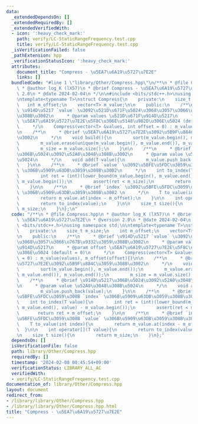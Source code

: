 ```yaml
---
data:
  _extendedDependsOn: []
  _extendedRequiredBy: []
  _extendedVerifiedWith:
  - icon: ':heavy_check_mark:'
    path: verify/LC-StaticRangeFrequency.test.cpp
    title: verify/LC-StaticRangeFrequency.test.cpp
  _isVerificationFailed: false
  _pathExtension: hpp
  _verificationStatusIcon: ':heavy_check_mark:'
  attributes:
    document_title: "Compress - \u5EA7\u6A19\u5727\u7E2E"
    links: []
  bundledCode: "#line 1 \"library/Other/Compress.hpp\"\n/**\n * @file Compress.hpp\n\
    \ * @author log_K (lX57)\n * @brief Compress - \u5EA7\u6A19\u5727\u7E2E\n * @version\
    \ 2.0\n * @date 2024-02-04\n */\n\n#include <bits/stdc++.h>\nusing namespace std;\n\
    \ntemplate<typename T>\nstruct Compress{\n    private:\n    size_t m_size;\n \
    \   int m_offset;\n    vector<T> m_value;\n\n    public:\n    /**\n     * @brief\
    \ \u914D\u5217 `value` \u3092\u521D\u671F\u5024\u3068\u3057\u3066\u767B\u9332\u3059\
    \u308B\u3002\n     * @param values \u521D\u671F\u914D\u5217\n     * @param offset\
    \ \u5EA7\u6A19\u5727\u7E2E\u5F8C\u306E\u5148\u982D\u306E\u5024 (default = 0)\n\
    \     */\n    Compress(vector<T> &values, int offset = 0) : m_value(values), m_offset(offset){}\n\
    \n    /**\n     * @brief \u5EA7\u6A19\u5727\u7E2E\u3092\u5B9F\u884C\u3059\u308B\
    \u3002\n     */\n    void build(){\n        sort(m_value.begin(), m_value.end());\n\
    \        m_value.erase(unique(m_value.begin(), m_value.end()), m_value.end());\n\
    \        m_size = m_value.size();\n    }\n\n    /**\n     * @brief \u914D\u5217\
    \u306B\u5024\u3092\u52A0\u3048\u308B\u3002\n     * @param value \u52A0\u3048\u308B\
    \u5024\n     */\n    void add(T value){\n        m_value.push_back(value);\n \
    \   }\n\n    /**\n     * @brief `value` \u3092\u5BFE\u5FDC\u3059\u308B `index`\
    \ \u306B\u5909\u63DB\u3059\u308B\u3002\n     */\n    int to_index(T value){\n\
    \        int ret = (int)(lower_bound(m_value.begin(), m_value.end(), value) -\
    \ m_value.begin());\n        assert(ret < m_size);\n        return ret + m_offset;\n\
    \    }\n\n    /**\n     * @brief `index` \u3092\u5BFE\u5FDC\u3059\u308B `value`\
    \ \u306B\u5909\u63DB\u3059\u308B\u3002 \n     */\n    T to_value(int index){\n\
    \        return m_value.at(index - m_offset);\n    }\n\n    int operator[](T value){\n\
    \        return to_index(value);\n    }\n\n    size_t size(){\n        return\
    \ m_size;\n    }\n};\n"
  code: "/**\n * @file Compress.hpp\n * @author log_K (lX57)\n * @brief Compress -\
    \ \u5EA7\u6A19\u5727\u7E2E\n * @version 2.0\n * @date 2024-02-04\n */\n\n#include\
    \ <bits/stdc++.h>\nusing namespace std;\n\ntemplate<typename T>\nstruct Compress{\n\
    \    private:\n    size_t m_size;\n    int m_offset;\n    vector<T> m_value;\n\
    \n    public:\n    /**\n     * @brief \u914D\u5217 `value` \u3092\u521D\u671F\u5024\
    \u3068\u3057\u3066\u767B\u9332\u3059\u308B\u3002\n     * @param values \u521D\u671F\
    \u914D\u5217\n     * @param offset \u5EA7\u6A19\u5727\u7E2E\u5F8C\u306E\u5148\u982D\
    \u306E\u5024 (default = 0)\n     */\n    Compress(vector<T> &values, int offset\
    \ = 0) : m_value(values), m_offset(offset){}\n\n    /**\n     * @brief \u5EA7\u6A19\
    \u5727\u7E2E\u3092\u5B9F\u884C\u3059\u308B\u3002\n     */\n    void build(){\n\
    \        sort(m_value.begin(), m_value.end());\n        m_value.erase(unique(m_value.begin(),\
    \ m_value.end()), m_value.end());\n        m_size = m_value.size();\n    }\n\n\
    \    /**\n     * @brief \u914D\u5217\u306B\u5024\u3092\u52A0\u3048\u308B\u3002\
    \n     * @param value \u52A0\u3048\u308B\u5024\n     */\n    void add(T value){\n\
    \        m_value.push_back(value);\n    }\n\n    /**\n     * @brief `value` \u3092\
    \u5BFE\u5FDC\u3059\u308B `index` \u306B\u5909\u63DB\u3059\u308B\u3002\n     */\n\
    \    int to_index(T value){\n        int ret = (int)(lower_bound(m_value.begin(),\
    \ m_value.end(), value) - m_value.begin());\n        assert(ret < m_size);\n \
    \       return ret + m_offset;\n    }\n\n    /**\n     * @brief `index` \u3092\
    \u5BFE\u5FDC\u3059\u308B `value` \u306B\u5909\u63DB\u3059\u308B\u3002 \n     */\n\
    \    T to_value(int index){\n        return m_value.at(index - m_offset);\n  \
    \  }\n\n    int operator[](T value){\n        return to_index(value);\n    }\n\
    \n    size_t size(){\n        return m_size;\n    }\n};"
  dependsOn: []
  isVerificationFile: false
  path: library/Other/Compress.hpp
  requiredBy: []
  timestamp: '2024-02-08 00:45:54+09:00'
  verificationStatus: LIBRARY_ALL_AC
  verifiedWith:
  - verify/LC-StaticRangeFrequency.test.cpp
documentation_of: library/Other/Compress.hpp
layout: document
redirect_from:
- /library/library/Other/Compress.hpp
- /library/library/Other/Compress.hpp.html
title: "Compress - \u5EA7\u6A19\u5727\u7E2E"
---
```

